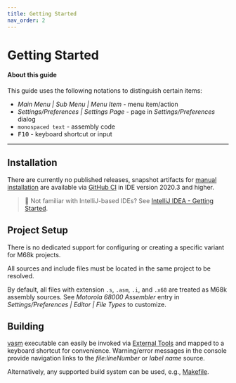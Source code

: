 ```yaml
---
title: Getting Started
nav_order: 2
---
```


# Getting Started
   

#### About this guide
     
This guide uses the following notations to distinguish certain items:

- *Main Menu \| Sub Menu \| Menu Item* - menu item/action
- *Settings/Preferences \| Settings Page* - page in _Settings/Preferences_ dialog
- `monospaced text` - assembly code
- <kbd>F10</kbd> - keyboard shortcut or input

---

## Installation

There are currently no published releases, snapshot artifacts for [manual installation](https://www.jetbrains.com/help/idea/plugins-settings.html) are available via [GitHub CI](https://github.com/YannCebron/m68kplugin/actions?query=workflow%3A%22Build+%26+Test%22) in IDE version 2020.3 and higher.              

> 🧐 Not familiar with IntelliJ-based IDEs? See [IntelliJ IDEA - Getting Started](https://www.jetbrains.com/help/idea/getting-started.html).
               
## Project Setup

There is no dedicated support for configuring or creating a specific variant for M68k projects.

All sources and include files must be located in the same project to be resolved.

By default, all files with extension `.s`, `.asm`, `.i`, and `.x68` are treated as M68k assembly sources. See *Motorola 68000 Assembler* entry in *Settings/Preferences \| Editor \| File Types* to customize.

## Building

[vasm](http://sun.hasenbraten.de/vasm/) executable can easily be invoked via [External Tools](https://www.jetbrains.com/help/idea/configuring-third-party-tools.html) and mapped to a keyboard shortcut for convenience.
Warning/error messages in the console provide navigation links to the _file:lineNumber_ or _label name_ source.                  

Alternatively, any supported build system can be used, e.g., [Makefile](https://plugins.jetbrains.com/plugin/9333-makefile-language).